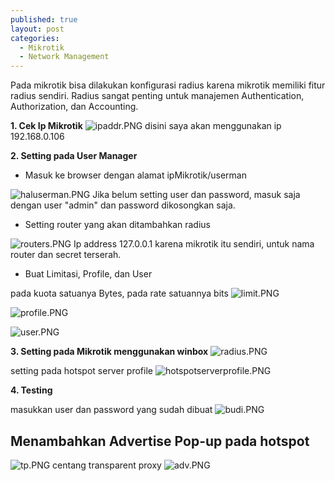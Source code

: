 ```yaml
---
published: true
layout: post
categories:
  - Mikrotik
  - Network Management
---
```

Pada mikrotik bisa dilakukan konfigurasi radius karena mikrotik memiliki fitur radius sendiri. Radius sangat penting untuk manajemen Authentication, Authorization, dan Accounting.

**1. Cek Ip Mikrotik**
![ipaddr.PNG]({{site.baseurl}}/images/ipaddr.PNG)
disini saya akan menggunakan ip 192.168.0.106

**2. Setting pada User Manager**
- Masuk ke browser dengan alamat ipMikrotik/userman

![haluserman.PNG]({{site.baseurl}}/images/haluserman.PNG)
Jika belum setting user dan password, masuk saja dengan user "admin" dan password dikosongkan saja.

- Setting router yang akan ditambahkan radius

![routers.PNG]({{site.baseurl}}/images/routers.PNG)
Ip address 127.0.0.1 karena mikrotik itu sendiri, untuk nama router dan secret terserah.

- Buat Limitasi, Profile, dan User

pada kuota satuanya Bytes, pada rate satuannya bits
![limit.PNG]({{site.baseurl}}/images/limit.PNG)

![profile.PNG]({{site.baseurl}}/images/profile.PNG)

![user.PNG]({{site.baseurl}}/images/user.PNG)


**3. Setting pada Mikrotik menggunakan winbox**
![radius.PNG]({{site.baseurl}}/images/radius.PNG)

setting pada hotspot server profile
![hotspotserverprofile.PNG]({{site.baseurl}}/images/hotspotserverprofile.PNG)

**4. Testing**

masukkan user dan password yang sudah dibuat
![budi.PNG]({{site.baseurl}}/images/budi.PNG)

## Menambahkan Advertise Pop-up pada hotspot
![tp.PNG]({{site.baseurl}}/images/tp.PNG)
centang transparent proxy
![adv.PNG]({{site.baseurl}}/images/adv.PNG)



